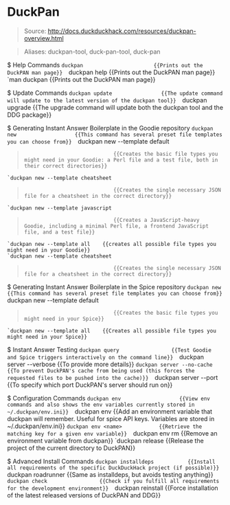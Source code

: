 # DuckPan

> Source: http://docs.duckduckhack.com/resources/duckpan-overview.html

> Aliases: duckpan-tool, duck-pan-tool, duck-pan

$ Help Commands
    `duckpan                       {{Prints out the DuckPAN man page}} 
    `duckpan help                  {{Prints out the DuckPAN man page}} 
    `man duckpan                   {{Prints out the DuckPAN man page}} 

$ Update Commands
    `duckpan update                {{The update command will update to the latest version of the duckpan tool}} 
    `duckpan upgrade               {{The upgrade command will update both the duckpan tool and the DDG package}} 

$ Generating Instant Answer Boilerplate in the Goodie repository
    `duckpan new                   {{This command has several preset file templates you can choose from}} 
    `duckpan new --template default
>                                  {{Creates the basic file types you might need in your Goodie: a Perl file and a test file, both in their correct directories}} 
    `duckpan new --template cheatsheet
>                                  {{Creates the single necessary JSON file for a cheatsheet in the correct directory}} 
    `duckpan new --template javascript
>                                  {{Creates a JavaScript-heavy Goodie, including a minimal Perl file, a frontend JavaScript file, and a test file}} 
    `duckpan new --template all    {{creates all possible file types you might need in your Goodie}} 
    `duckpan new --template cheatsheet
>                                  {{Creates the single necessary JSON file for a cheatsheet in the correct directory}} 

$ Generating Instant Answer Boilerplate in the Spice repository
    `duckpan new                   {{This command has several preset file templates you can choose from}} 
    `duckpan new --template default
>                                  {{Creates the basic file types you might need in your Spice}} 
    `duckpan new --template all    {{Creates all possible file types you might need in your Spice}} 

$ Instant Answer Testing
    `duckpan query                 {{Test Goodie and Spice triggers interactively on the command line}} 
    `duckpan server --verbose      {{To provide more details}} 
    `duckpan server --no-cache     {{To prevent DuckPAN's cache from being used (this forces the requested files to be pushed into the cache)}} 
    `duckpan server --port         {{To specify which port DuckPAN's server should run on}} 

$ Configuration Commands
    `duckpan env                   {{View env commands and also shows the env variables currently stored in ~/.duckpan/env.ini}} 
    `duckpan env <name> <value>    {{Add an environment variable that duckpan will remember. Useful for spice API keys. Variables are stored in ~/.duckpan/env.ini}} 
    `duckpan env <name>            {{Retrieve the matching key for a given env variable}} 
    `duckpan env rm <name>         {{Remove an environment variable from duckpan}} 
    `duckpan release               {{Release the project of the current directory to DuckPAN}} 

$ Advanced Install Commands
    `duckpan installdeps           {{Install all requirements of the specific DuckDuckHack project (if possible)}} 
    `duckpan roadrunner            {{Same as installdeps, but avoids testing anything}} 
    `duckpan check                 {{Check if you fulfill all requirements for the development environment}} 
    `duckpan reinstall             {{Force installation of the latest released versions of DuckPAN and DDG}} 

